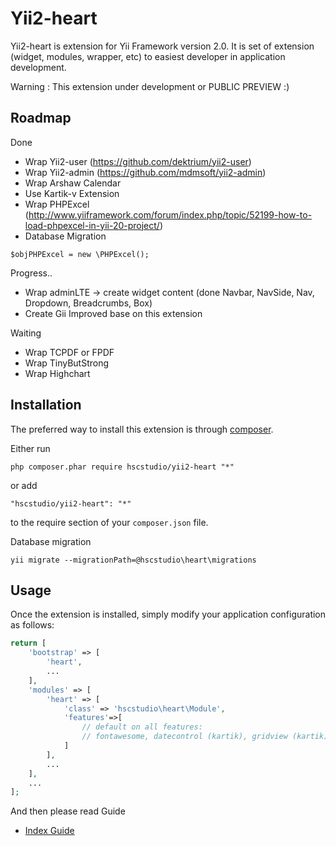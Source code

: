 Yii2-heart
========================

Yii2-heart is extension for Yii Framework version 2.0. It is set of extension (widget, modules, wrapper, etc) to easiest developer in application development.

Warning : This extension under development or PUBLIC PREVIEW :)


Roadmap
------------
Done
- Wrap Yii2-user (https://github.com/dektrium/yii2-user)
- Wrap Yii2-admin (https://github.com/mdmsoft/yii2-admin)
- Wrap Arshaw Calendar 
- Use Kartik-v Extension
- Wrap PHPExcel (http://www.yiiframework.com/forum/index.php/topic/52199-how-to-load-phpexcel-in-yii-20-project/)
- Database Migration

```
$objPHPExcel = new \PHPExcel();
```

Progress..
- Wrap adminLTE -> create widget content
  (done Navbar, NavSide, Nav, Dropdown, Breadcrumbs, Box)
- Create Gii Improved base on this extension

Waiting
- Wrap TCPDF or FPDF
- Wrap TinyButStrong
- Wrap Highchart


Installation
------------

The preferred way to install this extension is through [composer](http://getcomposer.org/download/).

Either run

```
php composer.phar require hscstudio/yii2-heart "*"
```

or add

```
"hscstudio/yii2-heart": "*"
```

to the require section of your `composer.json` file.

Database migration

```
yii migrate --migrationPath=@hscstudio\heart\migrations
```


Usage
-----

Once the extension is installed, simply modify your application configuration as follows:

```php
return [
	'bootstrap' => [		
		'heart',
		...
	],
	'modules' => [
		'heart' => [
			'class' => 'hscstudio\heart\Module',
			'features'=>[
				// default on all features:
				// fontawesome, datecontrol (kartik), gridview (kartik), gii, privilege (yii2-admin), user (yii2-user)
			]
		],
		...
	],
	...
];
```

And then please read  Guide 
- [Index Guide](docs/guide/index.md)
